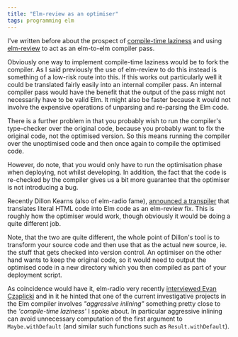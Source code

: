 ```yaml
---
title: "Elm-review as an optimiser"
tags: programming elm
---
```


I've written before about the prospect of [compile-time laziness](https://clouddev.pakk.io:4014/posts/2021-01-28-safe-dead-code-removal) and using [elm-review](https://package.elm-lang.org/packages/jfmengels/elm-review/latest/) to act as an elm-to-elm compiler pass.

Obviously one way to implement compile-time laziness would be to fork the compiler. As I said previously the use of elm-review to do this instead is something of a low-risk route into this. If this works out particularly well it could be translated fairly easily into an internal compiler pass. An internal compiler pass would have the benefit that the output of the pass might not necessarily have to be valid Elm. It might also be faster because it would not involve the expensive operations of unparsing and re-parsing the Elm code. 

There is a further problem in that you probably wish to run the compiler's type-checker over the original code, because you probably want to fix the original code, not the optimised version. So this means running the compiler over the unoptimised code and then once again to compile the optimised code.

However, do note, that you would only have to run the optimisation phase when deploying, not whilst developing. In addition, the fact that the code is re-checked by the compiler gives us a bit more guarantee that the optimiser is not introducing a bug.

Recently Dillon Kearns (also of elm-radio fame), [announced a transpiler](https://discourse.elm-lang.org/t/announcing-html-to-elm-com-and-elm-review-html-to-elm/7083) that translates literal HTML code into Elm code as an elm-review fix. This is roughly how the optimiser would work, though obviously it would be doing a quite different job.

Note, that the two are quite different, the whole point of Dillon's tool is to transform your source code and then use that as the actual new source, ie. the stuff that gets checked into version control. An optimiser on the other hand wants to keep the original code, so it would need to output the optimised code in a new directory which you then compiled as part of your deployment script.

As coincidence would have it, elm-radio very recently [interviewed Evan Czaplicki](https://elm-radio.com/episode/open-source-funding/) and in it he hinted that one of the current investigative projects in the Elm compiler involves *"aggressive inlining"* something pretty close to the *'compile-time laziness'* I spoke about. In particular aggressive inlining can avoid unnecessary computation of the first argument to `Maybe.withDefault` (and similar such functions such as `Result.withDefault`).
